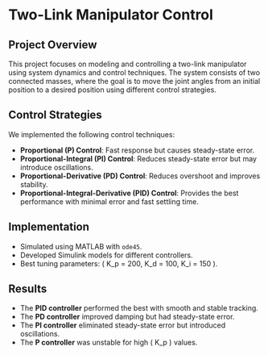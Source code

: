 # Two-Link Manipulator Control

## Project Overview
This project focuses on modeling and controlling a two-link manipulator using system dynamics and control techniques. The system consists of two connected masses, where the goal is to move the joint angles from an initial position to a desired position using different control strategies.

## Control Strategies
We implemented the following control techniques:
- **Proportional (P) Control**: Fast response but causes steady-state error.
- **Proportional-Integral (PI) Control**: Reduces steady-state error but may introduce oscillations.
- **Proportional-Derivative (PD) Control**: Reduces overshoot and improves stability.
- **Proportional-Integral-Derivative (PID) Control**: Provides the best performance with minimal error and fast settling time.

## Implementation
- Simulated using MATLAB with `ode45`.
- Developed Simulink models for different controllers.
- Best tuning parameters: \( K_p = 200, K_d = 100, K_i = 150 \).

## Results
- The **PID controller** performed the best with smooth and stable tracking.
- The **PD controller** improved damping but had steady-state error.
- The **PI controller** eliminated steady-state error but introduced oscillations.
- The **P controller** was unstable for high \( K_p \) values.

